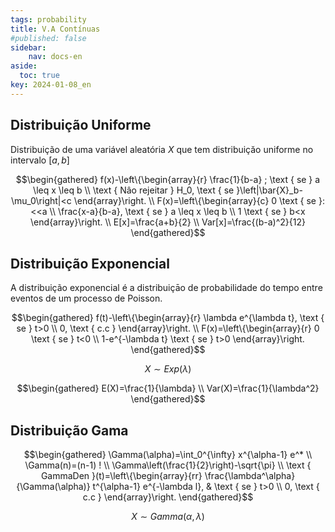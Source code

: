 ```yaml
---
tags: probability
title: V.A Contínuas
#published: false
sidebar:
    nav: docs-en
aside:
  toc: true
key: 2024-01-08_en
---
```


## Distribuição Uniforme

Distribuição de uma variável aleatória $X$ que tem distribuiçăo uniforme no intervalo $[a, b]$

$$\begin{gathered}
f(x)-\left\{\begin{array}{r}
\frac{1}{b-a} ; \text { se } a \leq x \leq b \\
\text { Nâo rejeitar } H_0, \text { se }\left|\bar{X}_b-\mu_0\right|<c
\end{array}\right. \\
F(x)=\left\{\begin{array}{c}
0 \text { se }:<<a \\
\frac{x-a}{b-a}, \text { se } a \leq x \leq b \\
1 \text { se } b<x
\end{array}\right. \\
E[x]=\frac{a+b}{2} \\
Var[x]=\frac{(b-a)^2}{12}
\end{gathered}$$

## Distribuição Exponencial
A distribuição exponencial é a distribuiçāo de probabilidade do tempo entre eventos de um processo de Poisson.

$$\begin{gathered}
f(t)-\left\{\begin{array}{r}
\lambda e^{\lambda t}, \text { se } t>0 \\
0, \text { c.c }
\end{array}\right. \\
F(x)=\left\{\begin{array}{r}
0 \text { se } t<0 \\
1-e^{-\lambda t} \text { se } t>0
\end{array}\right.
\end{gathered}$$

$$X \sim Exp(\lambda)$$

$$\begin{gathered}
E(X)=\frac{1}{\lambda} \\
Var(X)=\frac{1}{\lambda^2}
\end{gathered}$$

## Distribuição Gama

$$\begin{gathered}
\Gamma(\alpha)=\int_0^{\infty} x^{\alpha-1} e^* \\
\Gamma(n)=(n-1) ! \\
\Gamma\left(\frac{1}{2}\right)-\sqrt{\pi} \\
\text { GammaDen }(t)=\left\{\begin{array}{rr}
\frac{\lambda^\alpha}{\Gamma(\alpha)} t^{\alpha-1} e^{-\lambda l}, & \text { se } t>0 \\
0, \text { c.c }
\end{array}\right.
\end{gathered}$$

$$X \sim Gamma(\alpha, \lambda)$$
